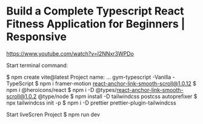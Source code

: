 # Build a Complete Typescript React Fitness Application for Beginners | Responsive

https://www.youtube.com/watch?v=I2NNxr3WPDo


Start terminal command:

$ npm create vite@latest
Project name: ... gym-typescript
-Vanilla
-TypeScript
$ npm i framer-motion react-anchor-link-smooth-scroll@1.0.12
$ npm i @heroicons/react
$ npm i -D @types/react-anchor-link-smooth-scroll@1.0.2 @type/node
$ npm install -D tailwindcss postcss autoprefixer
$ npx tailwindcss init -p
$ npm i -D prettier prettier-plugin-tailwindcss


Start liveScren Project 
$ npm run dev


